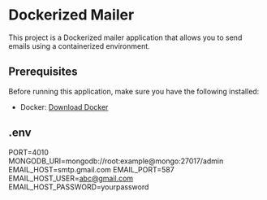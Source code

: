 # Dockerized Mailer

This project is a Dockerized mailer application that allows you to send emails using a containerized environment.

## Prerequisites

Before running this application, make sure you have the following installed:

- Docker: [Download Docker](https://www.docker.com/get-started)

<!-- sample content for .env -->

## .env

PORT=4010
MONGODB_URI=mongodb://root:example@mongo:27017/admin
EMAIL_HOST=smtp.gmail.com
EMAIL_PORT=587
EMAIL_HOST_USER=abc@gmail.com
EMAIL_HOST_PASSWORD=yourpassword
